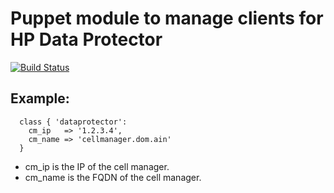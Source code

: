 # Puppet module to manage clients for HP Data Protector
[![Build Status](https://secure.travis-ci.org/psyco01/puppet-dataprotector.png)](http://travis-ci.org/psyco01/puppet-dataprotector)

## Example:

```puppet
  class { 'dataprotector':
    cm_ip   => '1.2.3.4',
    cm_name => 'cellmanager.dom.ain'
  }
```

* cm_ip is the IP of the cell manager.
* cm_name is the FQDN of the cell manager.
